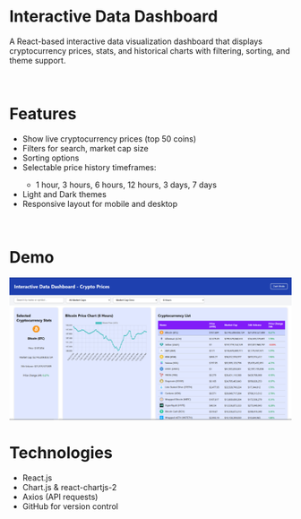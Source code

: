 # Interactive Data Dashboard
A React-based interactive data visualization dashboard that displays cryptocurrency prices, stats, and historical charts with filtering, sorting, and theme support.

<br>

# Features
<ul>
<li>Show live cryptocurrency prices (top 50 coins)</li>
<li>Filters for search, market cap size</li>
<li>Sorting options</li>
<li>Selectable price history timeframes:</li>
<ul>
  <li>1 hour, 3 hours, 6 hours, 12 hours, 3 days, 7 days</li>
</ul>
<li>Light and Dark themes</li>
<li>Responsive layout for mobile and desktop</li>
</ul>

<br>


# Demo
<img src="https://github.com/rizko-d/interactive-data-dashboard/blob/main/img/demo.png">

<br>

# Technologies
<ul>
<li>React.js</li>
<li>Chart.js & react-chartjs-2</li>
<li>Axios (API requests)</li>
<li>GitHub for version control</li>
</ul>
